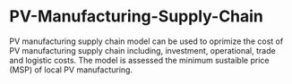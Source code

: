 # PV-Manufacturing-Supply-Chain
PV manufacturing supply chain model can be used to oprimize the cost of PV manufacturing supply chain including, investment, operational, trade and logistic costs. The model is assessed the minimum sustaible price (MSP) of local PV manufacturing.   
